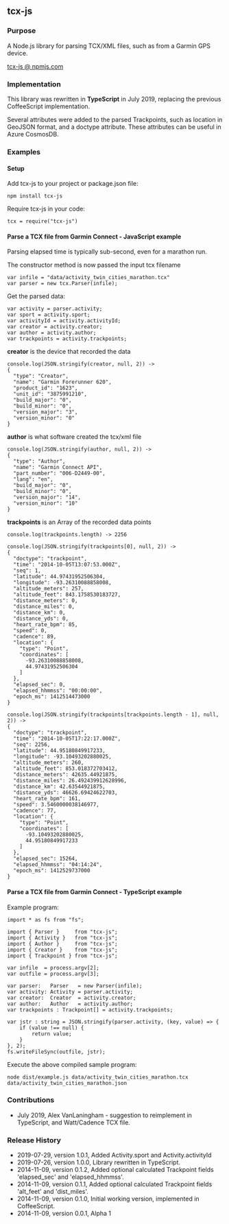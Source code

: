 ## tcx-js

### Purpose

A Node.js library for parsing TCX/XML files, such as from a Garmin GPS device.

[tcx-js @ npmjs.com](https://www.npmjs.com/package/tcx-js)

### Implementation

This library was rewritten in **TypeScript** in July 2019, replacing the previous CoffeeScript implementation.

Several attributes were added to the parsed Trackpoints, such as location in GeoJSON format, and
a doctype attribute. These attributes can be useful in Azure CosmosDB.

### Examples

#### Setup

Add tcx-js to your project or package.json file:

```
npm install tcx-js
```

Require tcx-js in your code:

```
tcx = require("tcx-js")
```

#### Parse a TCX file from Garmin Connect - JavaScript example

Parsing elapsed time is typically sub-second, even for a marathon run.

The constructor method is now passed the input tcx filename

```
var infile = "data/activity_twin_cities_marathon.tcx"
var parser = new tcx.Parser(infile);
```

Get the parsed data:

```
var activity = parser.activity;
var sport = activity.sport;
var activityId = activity.activityId;
var creator = activity.creator;
var author = activity.author;
var trackpoints = activity.trackpoints;
```

**creator** is the device that recorded the data

```
console.log(JSON.stringify(creator, null, 2)) ->
{
  "type": "Creator",
  "name": "Garmin Forerunner 620",
  "product_id": "1623",
  "unit_id": "3875991210",
  "build_major": "0",
  "build_minor": "0",
  "version_major": "3",
  "version_minor": "0"
}
```

**author** is what software created the tcx/xml file

```
console.log(JSON.stringify(author, null, 2)) ->
{
  "type": "Author",
  "name": "Garmin Connect API",
  "part_number": "006-D2449-00",
  "lang": "en",
  "build_major": "0",
  "build_minor": "0",
  "version_major": "14",
  "version_minor": "10"
}
```

**trackpoints** is an Array of the recorded data points

```
console.log(trackpoints.length) -> 2256

console.log(JSON.stringify(trackpoints[0], null, 2)) ->
{
  "doctype": "trackpoint",
  "time": "2014-10-05T13:07:53.000Z",
  "seq": 1,
  "latitude": 44.97431952506304,
  "longitude": -93.26310088858008,
  "altitude_meters": 257,
  "altitude_feet": 843.1758530183727,
  "distance_meters": 0,
  "distance_miles": 0,
  "distance_km": 0,
  "distance_yds": 0,
  "heart_rate_bpm": 85,
  "speed": 0,
  "cadence": 89,
  "location": {
    "type": "Point",
    "coordinates": [
      -93.26310088858008,
      44.97431952506304
    ]
  },
  "elapsed_sec": 0,
  "elapsed_hhmmss": "00:00:00",
  "epoch_ms": 1412514473000
}

console.log(JSON.stringify(trackpoints[trackpoints.length - 1], null, 2)) ->
{
  "doctype": "trackpoint",
  "time": "2014-10-05T17:22:17.000Z",
  "seq": 2256,
  "latitude": 44.95180849917233,
  "longitude": -93.10493202880025,
  "altitude_meters": 260,
  "altitude_feet": 853.018372703412,
  "distance_meters": 42635.44921875,
  "distance_miles": 26.492439912628996,
  "distance_km": 42.63544921875,
  "distance_yds": 46626.69424622703,
  "heart_rate_bpm": 161,
  "speed": 3.5460000038146977,
  "cadence": 77,
  "location": {
    "type": "Point",
    "coordinates": [
      -93.10493202880025,
      44.95180849917233
    ]
  },
  "elapsed_sec": 15264,
  "elapsed_hhmmss": "04:14:24",
  "epoch_ms": 1412529737000
}
```

#### Parse a TCX file from Garmin Connect - TypeScript example

Example program:

```
import * as fs from "fs";

import { Parser }     from "tcx-js";
import { Activity }   from "tcx-js";
import { Author }     from "tcx-js";
import { Creator }    from "tcx-js";
import { Trackpoint } from "tcx-js";

var infile  = process.argv[2];
var outfile = process.argv[3];

var parser:   Parser   = new Parser(infile);
var activity: Activity = parser.activity;
var creator:  Creator  = activity.creator;
var author:   Author   = activity.author;
var trackpoints : Trackpoint[] = activity.trackpoints;

var jstr : string = JSON.stringify(parser.activity, (key, value) => {
    if (value !== null) {
        return value;
    }
}, 2);
fs.writeFileSync(outfile, jstr);
```

Execute the above compiled sample program:

```
node dist/example.js data/activity_twin_cities_marathon.tcx data/activity_twin_cities_marathon.json
```

### Contributions

- July 2019, Alex VanLaningham - suggestion to reimplement in TypeScript, and Watt/Cadence TCX file.

### Release History

- 2019-07-29, version 1.0.1, Added Activity.sport and Activity.activityId
- 2019-07-26, version 1.0.0, Library rewritten in TypeScript.
- 2014-11-09, version 0.1.2, Added optional calculated Trackpoint fields 'elapsed_sec' and 'elapsed_hhmmss'.
- 2014-11-09, version 0.1.1, Added optional calculated Trackpoint fields 'alt_feet' and 'dist_miles'.
- 2014-11-09, version 0.1.0, Initial working version, implemented in CoffeeScript.
- 2014-11-09, version 0.0.1, Alpha 1

